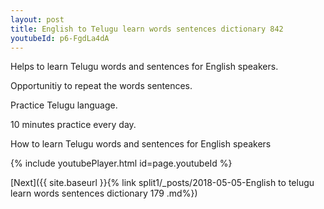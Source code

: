 ```yaml
---
layout: post
title: English to Telugu learn words sentences dictionary 842 
youtubeId: p6-FgdLa4dA
---
```

 
 
Helps to learn Telugu words and sentences for English speakers.

Opportunitiy to repeat the words sentences. 

Practice Telugu language. 
 
10 minutes practice every day. 
 
How to learn Telugu words and sentences for English speakers 
 
{% include youtubePlayer.html id=page.youtubeId %}
 
 
[Next]({{ site.baseurl }}{% link  split1/_posts/2018-05-05-English to telugu learn words sentences dictionary 179 .md%})
 
